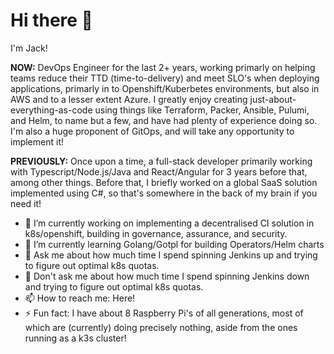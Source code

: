 # Hi there 👋

I'm Jack!

**NOW:** DevOps Engineer for the last 2+ years, working primarly on helping teams reduce their TTD (time-to-delivery) and meet SLO's when deploying applications, primarly in to Openshift/Kuberbetes environments, but also in AWS and to a lesser extent Azure. I greatly enjoy creating just-about-everything-as-code using things like Terraform, Packer, Ansible, Pulumi, and Helm, to name but a few, and have had plenty of experience doing so. I'm also a huge proponent of GitOps, and will take any opportunity to implement it!

**PREVIOUSLY:** Once upon a time, a full-stack developer primarily working with Typescript/Node.js/Java and React/Angular for 3 years before that, among other things. Before that, I briefly worked on a global SaaS solution implemented using C#, so that's somewhere in the back of my brain if you need it!

- 🔭 I’m currently working on implementing a decentralised CI solution in k8s/openshift, building in governance, assurance, and security.
- 🌱 I’m currently learning Golang/Gotpl for building Operators/Helm charts
- 💬 Ask me about how much time I spend spinning Jenkins up and trying to figure out optimal k8s quotas.
- 💬 Don't ask me about how much time I spend spinning Jenkins down and trying to figure out optimal k8s quotas.
- 📫 How to reach me: Here!
- ⚡ Fun fact: I have about 8 Raspberry Pi's of all generations, most of which are (currently) doing precisely nothing, aside from the ones running as a k3s cluster!
